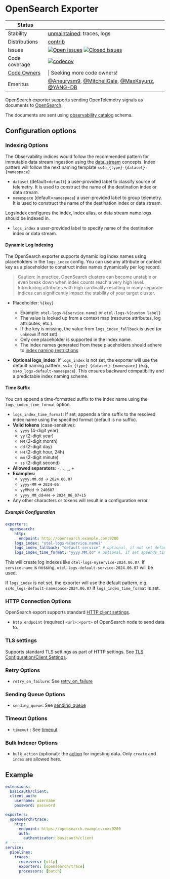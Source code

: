 # OpenSearch Exporter

<!-- status autogenerated section -->
| Status        |           |
| ------------- |-----------|
| Stability     | [unmaintained]: traces, logs   |
| Distributions | [contrib] |
| Issues        | [![Open issues](https://img.shields.io/github/issues-search/open-telemetry/opentelemetry-collector-contrib?query=is%3Aissue%20is%3Aopen%20label%3Aexporter%2Fopensearch%20&label=open&color=orange&logo=opentelemetry)](https://github.com/open-telemetry/opentelemetry-collector-contrib/issues?q=is%3Aopen+is%3Aissue+label%3Aexporter%2Fopensearch) [![Closed issues](https://img.shields.io/github/issues-search/open-telemetry/opentelemetry-collector-contrib?query=is%3Aissue%20is%3Aclosed%20label%3Aexporter%2Fopensearch%20&label=closed&color=blue&logo=opentelemetry)](https://github.com/open-telemetry/opentelemetry-collector-contrib/issues?q=is%3Aclosed+is%3Aissue+label%3Aexporter%2Fopensearch) |
| Code coverage | [![codecov](https://codecov.io/github/open-telemetry/opentelemetry-collector-contrib/graph/main/badge.svg?component=exporter_opensearch)](https://app.codecov.io/gh/open-telemetry/opentelemetry-collector-contrib/tree/main/?components%5B0%5D=exporter_opensearch&displayType=list) |
| [Code Owners](https://github.com/open-telemetry/opentelemetry-collector-contrib/blob/main/CONTRIBUTING.md#becoming-a-code-owner)    |  \| Seeking more code owners! |
| Emeritus      | [@Aneurysm9](https://www.github.com/Aneurysm9), [@MitchellGale](https://www.github.com/MitchellGale), [@MaxKsyunz](https://www.github.com/MaxKsyunz), [@YANG-DB](https://www.github.com/YANG-DB) |

[unmaintained]: https://github.com/open-telemetry/opentelemetry-collector/blob/main/docs/component-stability.md#unmaintained
[contrib]: https://github.com/open-telemetry/opentelemetry-collector-releases/tree/main/distributions/otelcol-contrib
<!-- end autogenerated section -->

OpenSearch exporter supports sending OpenTelemetry signals as documents to [OpenSearch](https://www.opensearch.org).

The documents are sent using [observability catalog](https://github.com/opensearch-project/opensearch-catalog/tree/main/schema/observability) schema.

## Configuration options

### Indexing Options

The Observability indices would follow the recommended pattern for immutable data stream ingestion using
the [data_stream](https://opensearch.org/docs/latest/dashboards/im-dashboards/datastream) concepts.
Index pattern will follow the next naming template `ss4o_{type}-{dataset}-{namespace}`

- `dataset` (default=`default`) a user-provided label to classify source of telemetry. It is used to construct the name of the destination index or data stream.
- `namespace` (default=`namespace`) a user-provided label to group telemetry. It is used to construct the name of the destination index or data stream.

LogsIndex configures the index, index alias, or data stream name logs should be indexed in.

- `logs_index` a user-provided label to specify name of the destination index or data stream.

#### Dynamic Log Indexing

The OpenSearch exporter supports dynamic log index names using placeholders in the `logs_index` config. You can use any attribute or context key as a placeholder to construct index names dynamically per log record.

> Caution: In practice, OpenSearch clusters can become unstable or even break down when index counts reach a very high level. Introducing attributes with high cardinality resulting in many separate indices can significantly impact the stability of your target cluster.

- Placeholder: `%{key}`

  - Example: `otel-logs-%{service.name}` or `otel-logs-%{custom.label}`
  - The value is looked up from a context map (resource attributes, log attributes, etc.).
  - If the key is missing, the value from `logs_index_fallback` is used (or `unknown` if not set).
  - Only one placeholder is supported in the index name.
  - The index names generated from these placeholders should adhere to [index naming restrictions](https://docs.opensearch.org/docs/latest/api-reference/index-apis/create-index/#index-naming-restrictions)

- **Optional logs_index**: If `logs_index` is not set, the exporter will use the default naming pattern: `ss4o_{type}-{dataset}-{namespace}` (e.g., `ss4o_logs-default-namespace`). This ensures backward compatibility and a predictable index naming scheme.

#### Time Suffix

You can append a time-formatted suffix to the index name using the `logs_index_time_format` option.

- `logs_index_time_format`: If set, appends a time suffix to the resolved index name using the specified format (default is no suffix).
- **Valid tokens** (case-sensitive):
  - `yyyy` (4-digit year)
  - `yy` (2-digit year)
  - `MM` (2-digit month)
  - `dd` (2-digit day)
  - `HH` (2-digit hour, 24h)
  - `mm` (2-digit minute)
  - `ss` (2-digit second)
- **Allowed separators**: `-`, `.`, `_`, `+`
- **Examples:**
  - `yyyy.MM.dd` → `2024.06.07`
  - `yyyy-MM` → `2024-06`
  - `yyMMdd` → `240607`
  - `yyyy_MM_dd+HH` → `2024_06_07+15`
- Any other characters or tokens will result in a configuration error.

##### Example Configuration

```yaml
exporters:
  opensearch:
    http:
      endpoint: http://opensearch.example.com:9200
    logs_index: "otel-logs-%{service.name}"
    logs_index_fallback: "default-service" # optional, if not set default is `unknown`
    logs_index_time_format: "yyyy.MM.dd" # optional, if set appends time suffix
```

This will create log indexes like `otel-logs-myservice-2024.06.07`. If `service.name` is missing, `otel-logs-default-service-2024.06.07` will be used.

If `logs_index` is not set, the exporter will use the default pattern, e.g. `ss4o_logs-default-namespace-2024.06.07` if `logs_index_time_format` is set.

### HTTP Connection Options

OpenSearch export supports standard [HTTP client settings](https://github.com/open-telemetry/opentelemetry-collector/tree/main/config/confighttp#client-configuration).

- `http.endpoint` (required) `<url>:<port>` of OpenSearch node to send data to.

### TLS settings

Supports standard TLS settings as part of HTTP settings. See [TLS Configuration/Client Settings](https://github.com/open-telemetry/opentelemetry-collector/blob/main/config/configtls/README.md#client-configuration).

### Retry Options

- `retry_on_failure`: See [retry_on_failure](https://github.com/open-telemetry/opentelemetry-collector/blob/main/exporter/exporterhelper/README.md)

### Sending Queue Options

- `sending_queue`: See [sending_queue](https://github.com/open-telemetry/opentelemetry-collector/blob/main/exporter/exporterhelper/README.md)

### Timeout Options

- `timeout` : See [timeout](https://github.com/open-telemetry/opentelemetry-collector/blob/main/exporter/exporterhelper/README.md)

### Bulk Indexer Options

- `bulk_action` (optional): the [action](https://opensearch.org/docs/2.9/api-reference/document-apis/bulk/) for ingesting data. Only `create` and `index` are allowed here.

## Example

```yaml
extensions:
  basicauth/client:
  client_auth:
    username: username
    password: password

exporters:
  opensearch/trace:
    http:
      endpoint: https://opensearch.example.com:9200
      auth:
        authenticator: basicauth/client
# ······
service:
  pipelines:
    traces:
      receivers: [otlp]
      exporters: [opensearch/trace]
      processors: [batch]
```
